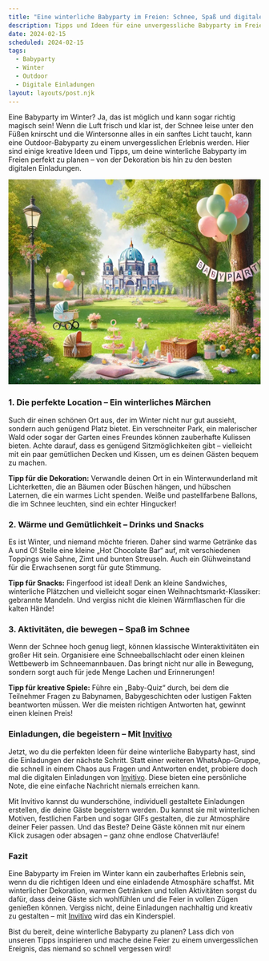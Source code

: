 ```yaml
---
title: "Eine winterliche Babyparty im Freien: Schnee, Spaß und digitale Einladungen"
description: Tipps und Ideen für eine unvergessliche Babyparty im Freien im Winter, inklusive kreativer Dekoration und personalisierten digitalen Einladungen.
date: 2024-02-15
scheduled: 2024-02-15
tags:
  - Babyparty
  - Winter
  - Outdoor
  - Digitale Einladungen
layout: layouts/post.njk
---
```


Eine Babyparty im Winter? Ja, das ist möglich und kann sogar richtig magisch sein! Wenn die Luft frisch und klar ist, der Schnee leise unter den Füßen knirscht und die Wintersonne alles in ein sanftes Licht taucht, kann eine Outdoor-Babyparty zu einem unvergesslichen Erlebnis werden. Hier sind einige kreative Ideen und Tipps, um deine winterliche Babyparty im Freien perfekt zu planen – von der Dekoration bis hin zu den besten digitalen Einladungen.

![Winterliche Babyparty im Freien](/img/picnic-park.webp)

### 1. **Die perfekte Location – Ein winterliches Märchen**

Such dir einen schönen Ort aus, der im Winter nicht nur gut aussieht, sondern auch genügend Platz bietet. Ein verschneiter Park, ein malerischer Wald oder sogar der Garten eines Freundes können zauberhafte Kulissen bieten. Achte darauf, dass es genügend Sitzmöglichkeiten gibt – vielleicht mit ein paar gemütlichen Decken und Kissen, um es deinen Gästen bequem zu machen.

**Tipp für die Dekoration:** Verwandle deinen Ort in ein Winterwunderland mit Lichterketten, die an Bäumen oder Büschen hängen, und hübschen Laternen, die ein warmes Licht spenden. Weiße und pastellfarbene Ballons, die im Schnee leuchten, sind ein echter Hingucker!

### 2. **Wärme und Gemütlichkeit – Drinks und Snacks**

Es ist Winter, und niemand möchte frieren. Daher sind warme Getränke das A und O! Stelle eine kleine „Hot Chocolate Bar“ auf, mit verschiedenen Toppings wie Sahne, Zimt und bunten Streuseln. Auch ein Glühweinstand für die Erwachsenen sorgt für gute Stimmung.

**Tipp für Snacks:** Fingerfood ist ideal! Denk an kleine Sandwiches, winterliche Plätzchen und vielleicht sogar einen Weihnachtsmarkt-Klassiker: gebrannte Mandeln. Und vergiss nicht die kleinen Wärmflaschen für die kalten Hände!

### 3. **Aktivitäten, die bewegen – Spaß im Schnee**

Wenn der Schnee hoch genug liegt, können klassische Winteraktivitäten ein großer Hit sein. Organisiere eine Schneeballschlacht oder einen kleinen Wettbewerb im Schneemannbauen. Das bringt nicht nur alle in Bewegung, sondern sorgt auch für jede Menge Lachen und Erinnerungen!

**Tipp für kreative Spiele:** Führe ein „Baby-Quiz“ durch, bei dem die Teilnehmer Fragen zu Babynamen, Babygeschichten oder lustigen Fakten beantworten müssen. Wer die meisten richtigen Antworten hat, gewinnt einen kleinen Preis!

### **Einladungen, die begeistern – Mit [Invitivo](https://invitivo.com/create)**

Jetzt, wo du die perfekten Ideen für deine winterliche Babyparty hast, sind die Einladungen der nächste Schritt. Statt einer weiteren WhatsApp-Gruppe, die schnell in einem Chaos aus Fragen und Antworten endet, probiere doch mal die digitalen Einladungen von [Invitivo](https://invitivo.com/). Diese bieten eine persönliche Note, die eine einfache Nachricht niemals erreichen kann.

Mit Invitivo kannst du wunderschöne, individuell gestaltete Einladungen erstellen, die deine Gäste begeistern werden. Du kannst sie mit winterlichen Motiven, festlichen Farben und sogar GIFs gestalten, die zur Atmosphäre deiner Feier passen. Und das Beste? Deine Gäste können mit nur einem Klick zusagen oder absagen – ganz ohne endlose Chatverläufe!

### **Fazit**

Eine Babyparty im Freien im Winter kann ein zauberhaftes Erlebnis sein, wenn du die richtigen Ideen und eine einladende Atmosphäre schaffst. Mit winterlicher Dekoration, warmen Getränken und tollen Aktivitäten sorgst du dafür, dass deine Gäste sich wohlfühlen und die Feier in vollen Zügen genießen können. Vergiss nicht, deine Einladungen nachhaltig und kreativ zu gestalten – mit [Invitivo](https://invitivo.com) wird das ein Kinderspiel.

Bist du bereit, deine winterliche Babyparty zu planen? Lass dich von unseren Tipps inspirieren und mache deine Feier zu einem unvergesslichen Ereignis, das niemand so schnell vergessen wird!
